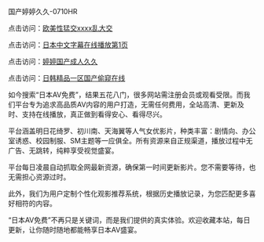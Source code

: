 国产婷婷久久-0710HR

点击访问：<a href="https://heiliaozj3tjd.pages.dev">欧美性猛交xxxx乱大交</a>

点击访问：<a href="https://heiliaoga6s9v.pages.dev">日本中文字幕在线播放第1页</a>

点击访问：<a href="https://heiliaoll4qsx.pages.dev">婷婷国产成人久久</a>

点击访问：<a href="https://heiliaowzu4ur.pages.dev">日韩精品一区国产偷窥在线</a>

如今搜索“日本AV免费”，结果五花八门，很多网站需注册会员或观看受限。而我们平台专为追求高品质AV内容的用户打造，无需任何费用，全站高清、更新及时、支持在线播放，真正做到看得安心、看得尽兴。

平台涵盖明日花绮罗、初川南、天海翼等人气女优影片，种类丰富：剧情向、办公室诱惑、校园制服、SM主题等一应俱全。所有资源来自正规渠道，播放过程中无广告、无跳转，纯粹享受视觉盛宴。

平台每日凌晨自动抓取全网最新资源，确保第一时间更新影片。您不需要等待，也无需担心资源过时。

此外，我们为用户定制个性化观影推荐系统，根据历史播放记录，为您匹配更多喜好相符的内容。

“日本AV免费”不再只是关键词，而是我们提供的真实体验。欢迎收藏本站，每日更新，让你随时随地都能畅享日本AV盛宴。

<span style="display:none;">[Canonical link](https://github.com/shht20250710/riben986)</span>
